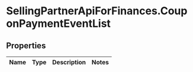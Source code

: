 # SellingPartnerApiForFinances.CouponPaymentEventList

## Properties
Name | Type | Description | Notes
------------ | ------------- | ------------- | -------------


